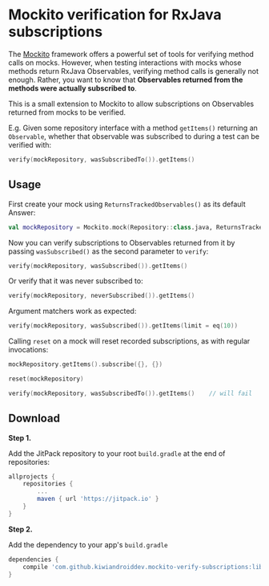 # Mockito verification for RxJava subscriptions

The [Mockito](http://site.mockito.org/) framework offers a powerful set of tools for verifying method calls on mocks. However, when testing interactions with mocks whose methods return RxJava Observables, verifying method calls is generally not enough. Rather, you want to know that  **Observables returned from the methods were actually subscribed to**.

This is a small extension to Mockito to allow subscriptions on Observables returned from mocks to be verified.

E.g. Given some repository interface with a method `getItems()` returning an `Observable`, whether that observable was subscribed to during a test can be verified with:

```kotlin
verify(mockRepository, wasSubscribedTo()).getItems()
```

Usage
-----

First create your mock using `ReturnsTrackedObservables()` as its default Answer:
```kotlin
val mockRepository = Mockito.mock(Repository::class.java, ReturnsTrackedObservables())
```

Now you can verify subscriptions to Observables returned from it by passing `wasSubscribed()` as the second parameter to `verify`:

```kotlin
verify(mockRepository, wasSubscribed()).getItems()
```

Or verify that it was never subscribed to:

```kotlin
verify(mockRepository, neverSubscribed()).getItems()
```

Argument matchers work as expected:

```kotlin
verify(mockRepository, wasSubscribed()).getItems(limit = eq(10))
```

Calling `reset` on a mock will reset recorded subscriptions, as with regular invocations:
```kotlin
mockRepository.getItems().subscribe({}, {})

reset(mockRepository)

verify(mockRepository, wasSubscribedTo()).getItems()    // will fail
```

Download
--------

**Step 1.**

Add the JitPack repository to your root `build.gradle` at the end of repositories:

```groovy
allprojects {
    repositories {
        ...
        maven { url 'https://jitpack.io' }
    }
}
```
**Step 2.**

Add the dependency to your app's `build.gradle`

```groovy
dependencies {
    compile 'com.github.kiwiandroiddev.mockito-verify-subscriptions:library:v0.1-alpha'
}
```
